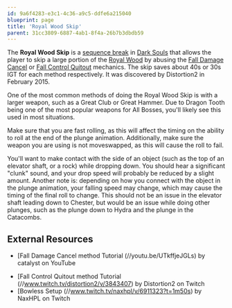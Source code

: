 ```yaml
---
id: 9a6f4283-e3c1-4c36-a9c5-ddfe6a215040
blueprint: page
title: 'Royal Wood Skip'
parent: 31cc3809-6887-4ab1-8f4a-26b7b3dbdb59
---
```

The **Royal Wood Skip** is a [sequence break](/sequence-break) in [Dark Souls](/darksouls) that allows the player to skip a large portion of the [Royal Wood](//darksouls.wikidot.com/royal-wood) by abusing the [Fall Damage Cancel](/darksouls/fall-damage-cancel) or [Fall Control Quitout](/darksouls/fall-control-quitout) mechanics. The skip saves about 40s or 30s IGT for each method respectively. It was discovered by Distortion2 in February 2015.

One of the most common methods of doing the Royal Wood Skip is with a larger weapon, such as a Great Club or Great Hammer. Due to Dragon Tooth being one of the most popular weapons for All Bosses, you'll likely see this used in most situations.

Make sure that you are fast rolling, as this will affect the timing on the ability to roll at the end of the plunge animation. Additionally, make sure the weapon you are using is not moveswapped, as this will cause the roll to fail.

You'll want to make contact with the side of an object (such as the top of an elevator shaft, or a rock) while dropping down. You should hear a significant "clunk" sound, and your drop speed will probably be reduced by a slight amount. Another note is: depending on how you connect with the object in the plunge animation, your falling speed may change, which may cause the timing of the final roll to change. This should not be an issue in the elevator shaft leading down to Chester, but would be an issue while doing other plunges, such as the plunge down to Hydra and the plunge in the Catacombs.

## External Resources

- [Fall Damage Cancel method Tutorial (//youtu.be/UTkffjeJGLs) by catalyst on YouTube

* [Fall Control Quitout method Tutorial (//www.twitch.tv/distortion2/v/3843407) by Distortion2 on Twitch
* [Bowless Setup (//www.twitch.tv/naxhpl/v/6911323?t=1m50s) by NaxHPL on Twitch
